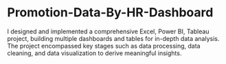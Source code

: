 # Promotion-Data-By-HR-Dashboard
I designed and implemented a comprehensive Excel, Power BI, Tableau project, building multiple dashboards and tables for in-depth data analysis. The project encompassed key stages such as data processing, data cleaning, and data visualization to derive meaningful insights.
